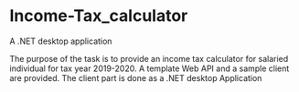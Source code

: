# Income-Tax_calculator
 A .NET desktop application

The purpose of the task is to provide an income tax calculator for salaried individual for tax year 2019-2020. A template Web API and a sample client are provided. 
The client part is done as a .NET desktop Application

